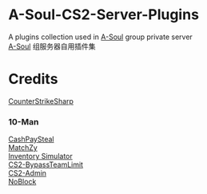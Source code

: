 # A-Soul-CS2-Server-Plugins
A plugins collection used in [A-Soul](https://steamcommunity.com/groups/A_sou_l) group private server  
[A-Soul](https://steamcommunity.com/groups/A_sou_l) 组服务器自用插件集  

# Credits
[CounterStrikeSharp](https://github.com/roflmuffin/CounterStrikeSharp)  

### 10-Man
[CashPaySteal](https://github.com/7ychu5/counterstrikesharp_plugins)  
[MatchZy](https://github.com/shobhit-pathak/MatchZy)  
[Inventory Simulator](https://github.com/ianlucas/cs2-inventory-simulator-plugin)  
[CS2-BypassTeamLimit](https://github.com/Mesharsky/CS2-BypassTeamLimit)  
[CS2-Admin](https://github.com/schwarper/cs2-admin)  
[NoBlock](https://github.com/ManifestManah/NoBlock)
